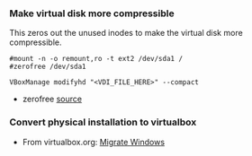### Make virtual disk more compressible

This zeros out the unused inodes to make the virtual disk more compressible.

```#mount -n -o remount,ro -t ext2 /dev/sda1 /```  
```#zerofree /dev/sda1```

```VBoxManage modifyhd "<VDI_FILE_HERE>" --compact```

* zerofree [source][1]

### Convert physical installation to virtualbox
* From virtualbox.org: [Migrate Windows][0]
 
[0]: https://www.virtualbox.org/wiki/Migrate_Windows "Migrate Windows"
[1]: http://intgat.tigress.co.uk/rmy/uml/index.html
